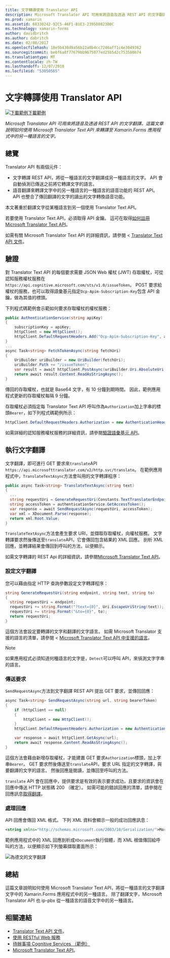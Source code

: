 ```yaml
---
title: 文字轉譯使用 Translator API
description: Microsoft Translator API 可用來將語音及透過 REST API 的文字翻譯。 這篇文章說明如何使用 Microsoft Translator Text API 來轉譯至 Xamarin.Forms 應用程式中的另一種語言的文字。
ms.prod: xamarin
ms.assetid: 68330242-92C5-46F1-B1E3-2395D8823B0C
ms.technology: xamarin-forms
author: davidbritch
ms.author: dabritch
ms.date: 02/08/2017
ms.openlocfilehash: 18e5b430d9a56b22a0b4cc72d6aff1c4e3049362
ms.sourcegitcommit: be6f6a8f77679bb9675077ed25b5d2c753580b74
ms.translationtype: MT
ms.contentlocale: zh-TW
ms.lasthandoff: 12/07/2018
ms.locfileid: "53050565"
---
```

# <a name="text-translation-using-the-translator-api"></a>文字轉譯使用 Translator API

[![下載範例](~/media/shared/download.png)下載範例](https://developer.xamarin.com/samples/xamarin-forms/WebServices/TodoCognitiveServices/)

_Microsoft Translator API 可用來將語音及透過 REST API 的文字翻譯。這篇文章說明如何使用 Microsoft Translator Text API 來轉譯至 Xamarin.Forms 應用程式中的另一種語言的文字。_

## <a name="overview"></a>總覽

Translator API 有兩個元件：

- 文字轉譯 REST API，將從一種語言的文字翻譯成另一種語言的文字。 API 會自動偵測已傳送之前將它轉譯文字的語言。
- 語音翻譯來轉譯文字中的另一種語言的一種語言的語音功能的 REST API。 API 也整合了傳回翻譯的文字的讀出的文字轉換語音功能。

本文著重於翻譯文字從某種語言到另一個使用 Translator Text API。

若要使用 Translator Text API，必須取得 API 金鑰。 這可在取得[如何註冊 Microsoft Translator Text API](/azure/cognitive-services/translator/translator-text-how-to-signup/)。

如需有關 Microsoft Translator Text API 的詳細資訊，請參閱 < [Translator Text API 文件](/azure/cognitive-services/translator/)。

## <a name="authentication"></a>驗證

對 Translator Text API 的每個要求需要 JSON Web 權杖 (JWT) 存取權杖，可從認知服務權杖服務在`https://api.cognitive.microsoft.com/sts/v1.0/issueToken`。 POST 要求給權杖的服務，也可以取得語彙基元指定`Ocp-Apim-Subscription-Key`包含 API 金鑰，做為其值的標頭。

下列程式碼範例會示範如何要求存取權杖的權杖服務：

```csharp
public AuthenticationService(string apiKey)
{
    subscriptionKey = apiKey;
    httpClient = new HttpClient();
    httpClient.DefaultRequestHeaders.Add("Ocp-Apim-Subscription-Key", apiKey);
}
...
async Task<string> FetchTokenAsync(string fetchUri)
{
    UriBuilder uriBuilder = new UriBuilder(fetchUri);
    uriBuilder.Path += "/issueToken";
    var result = await httpClient.PostAsync(uriBuilder.Uri.AbsoluteUri, null);
    return await result.Content.ReadAsStringAsync();
}
```

傳回的存取權杖，也就是 Base64 文字，有 10 分鐘到期時間。 因此，範例應用程式更新的存取權杖每隔 9 分鐘。

存取權杖必須指定每 Translator Text API 呼叫作為`Authorization`加上字串的標頭`Bearer`，如下列程式碼範例所示：

```csharp
httpClient.DefaultRequestHeaders.Authorization = new AuthenticationHeaderValue("Bearer", bearerToken);
```

如需詳細的認知服務權杖服務的詳細資訊，請參閱[驗證語彙基元 API](http://docs.microsofttranslator.com/oauth-token.html)。

## <a name="performing-text-translation"></a>執行文字翻譯

文字翻譯，即可進行 GET 要求來`translate`API `https://api.microsofttranslator.com/v2/http.svc/translate`。 在範例應用程式中，`TranslateTextAsync`方法會叫用的文字轉譯程序：

```csharp
public async Task<string> TranslateTextAsync(string text)
{
  ...
  string requestUri = GenerateRequestUri(Constants.TextTranslatorEndpoint, text, "en", "de");
  string accessToken = authenticationService.GetAccessToken();
  var response = await SendRequestAsync(requestUri, accessToken);
  var xml = XDocument.Parse(response);
  return xml.Root.Value;
}
```

`TranslateTextAsync`方法會產生要求 URI，並擷取存取權杖，向權杖服務。 文字轉譯要求然後傳送至`translate`API，它會傳回包含結果的 XML 回應。 剖析 XML 回應，並轉譯結果會傳回到呼叫的方法，以便顯示。

如需文字轉譯的 REST Api 的詳細資訊，請參閱[Microsoft Translator Text API](http://docs.microsofttranslator.com/text-translate.html)。

### <a name="configuring-text-translation"></a>設定文字翻譯

您可以藉由指定 HTTP 查詢參數設定文字轉譯程序：

```csharp
string GenerateRequestUri(string endpoint, string text, string to)
{
  string requestUri = endpoint;
  requestUri += string.Format("?text={0}", Uri.EscapeUriString(text));
  requestUri += string.Format("&to={0}", to);
  return requestUri;
}
```

這個方法會設定要轉譯的文字和翻譯的文字語言。 如需 Microsoft Translator 支援的語言的清單，請參閱 < [Microsoft Translator Text API 中支援的語言](/azure/cognitive-services/translator/languages/)。

> [!NOTE]
> 如果應用程式必須知道何種語言的文字是，`Detect`可以呼叫 API，來偵測文字字串的語言。

### <a name="sending-the-request"></a>傳送要求

`SendRequestAsync`方法到文字翻譯 REST API 提出 GET 要求，並傳回回應：

```csharp
async Task<string> SendRequestAsync(string url, string bearerToken)
{
    if (httpClient == null)
    {
        httpClient = new HttpClient();
    }
    httpClient.DefaultRequestHeaders.Authorization = new AuthenticationHeaderValue("Bearer", bearerToken);

    var response = await httpClient.GetAsync(url);
    return await response.Content.ReadAsStringAsync();
}
```

這個方法會藉由新增存取權杖，才能建置 GET 要求`Authorization`標頭，加上字串`Bearer`。 GET 要求然後傳送至`translate`API，要求 URL 指定的文字轉譯，與要翻譯的文字的語言。 然後回應是閱讀，並傳回至呼叫的方法。

`translate` API 會在回應中，提供要求是有效的表示要求成功，且要求的資訊會在回應中傳送 HTTP 狀態碼 200 （確定）。 如需可能的錯誤回應的清單，請參閱在回應訊息[取得翻譯](http://docs.microsofttranslator.com/text-translate.html#!/default/get_Translate)。

### <a name="processing-the-response"></a>處理回應

API 回應會傳回 XML 格式。 下列 XML 資料會顯示一般的成功回應訊息：

```xml
<string xmlns="http://schemas.microsoft.com/2003/10/Serialization/">Morgen kaufen gehen ein</string>
```

範例應用程式中的 XML 回應剖析成`XDocument`執行個體，而 XML 根值傳回給呼叫的方法，以便顯示如下列螢幕擷取畫面所示：

![](text-translation-images/text-translation.png "為德文的文字翻譯")

## <a name="summary"></a>總結

這篇文章說明如何使用 Microsoft Translator Text API，將從一種語言的文字翻譯文字中的 Xamarin.Forms 應用程式中的另一種語言。 除了翻譯文字，Microsoft Translator API 也 ip-pbx 從一種語言的語音文字中的另一種語言。

## <a name="related-links"></a>相關連結

- [Translator Text API 文件](/azure/cognitive-services/translator/)。
- [使用 RESTful Web 服務](~/xamarin-forms/data-cloud/consuming/rest.md)
- [待辦事項 Cognitive Services （範例）](https://developer.xamarin.com/samples/xamarin-forms/WebServices/TodoCognitiveServices/)
- [Microsoft Translator Text API](http://docs.microsofttranslator.com/text-translate.html)。
